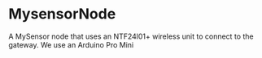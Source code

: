 # MysensorNode
A MySensor node that uses an NTF24l01+ wireless unit to connect to the gateway. We use an Arduino Pro Mini

